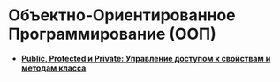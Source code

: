 Объектно-Ориентированное Программирование (ООП)
===============================================
* **[Public, Protected и Private: Управление доступом к свойствам и методам класса](https://github.com/uran1980/web-deb-blog/blob/master/OOP%20-%20ObjectOrientedProgramming/public-protected-privat.md)**
